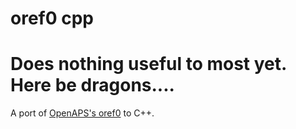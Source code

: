 # oref0 cpp
# Does nothing useful to most yet.  Here be dragons....
A port of [OpenAPS's oref0](https://github.com/openaps/oref0) to C++.
